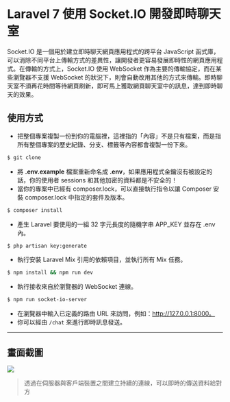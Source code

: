 # Laravel 7 使用 Socket.IO 開發即時聊天室

Socket.IO 是一個用於建立即時聊天網頁應用程式的跨平台 JavaScript 函式庫，可以消除不同平台上傳輸方式的差異性，讓開發者更容易發展即時性的網頁應用程式。在傳輸的方式上，Socket.IO 使用 WebSocket 作為主要的傳輸協定，而在某些瀏覽器不支援 WebSocket 的狀況下，則會自動改用其他的方式來傳輸。即時聊天室不須再花時間等待網頁刷新，即可馬上獲取網頁聊天室中的訊息，達到即時聊天的效果。

## 使用方式
- 把整個專案複製一份到你的電腦裡，這裡指的「內容」不是只有檔案，而是指所有整個專案的歷史紀錄、分支、標籤等內容都會複製一份下來。
```sh
$ git clone
```
- 將 __.env.example__ 檔案重新命名成 __.env__，如果應用程式金鑰沒有被設定的話，你的使用者 sessions 和其他加密的資料都是不安全的！
- 當你的專案中已經有 composer.lock，可以直接執行指令以讓 Composer 安裝 composer.lock 中指定的套件及版本。
```sh
$ composer install
```
- 產生 Laravel 要使用的一組 32 字元長度的隨機字串 APP_KEY 並存在 .env 內。
```sh
$ php artisan key:generate
```
- 執行安裝 Laravel Mix 引用的依賴項目，並執行所有 Mix 任務。
```sh
$ npm install && npm run dev
```
- 執行接收來自於瀏覽器的 WebSocket 連線。
```sh
$ npm run socket-io-server
```
- 在瀏覽器中輸入已定義的路由 URL 來訪問，例如：http://127.0.0.1:8000。
- 你可以經由 `/chat` 來進行即時訊息發送。

----

## 畫面截圖
![](https://i.imgur.com/RTIv2Om.png)
> 透過在伺服器與客戶端裝置之間建立持續的連線，可以即時的傳送資料給對方